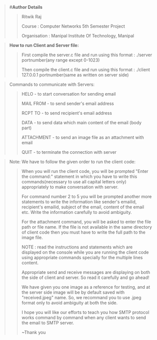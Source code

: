 >#**Author Details**
>>Ritwik Raj
>>
>>Course : Computer Networks 5th Semester Project
>>
>>Organisation : Manipal Institute Of Technology, Manipal
>>

>**How to run Client and Server file:**
>>First compile the server.c file and run using this format : ./server portnumber(any range except 0-1023)
>>
>>Then compile the client.c file and run using this format : ./client 127.0.0.1 portnumber(same as written on server side)
>>

>Commands to communicate with Servers:
>>HELO - to start conversation for sending email
>>
>>MAIL FROM - to send sender's email address
>>
>>RCPT TO - to send recipient's email address
>>
>>DATA - to send data which main content of the email (body part)
>>
>>ATTACHMENT - to send an image file as an attachment with email
>>
>>QUIT - to terminate the connection with server

>Note: We have to follow the given order to run the client code:
>>When you will run the client code, you will be prompted "Enter the command:" statement in which you have to write this commands(necessary to use all capital letters only) appropriately to make conversation with server.
>>
>>For command number 2 to 5 you will be prompted another more statements to write the information like sender's emailid, recipient's emailid, subject of the email, content of the email etc. Write the information carefully to avoid ambiguity.
>>
>>For the attachment command, you will be asked to enter the file path or file name. If the file is not available in the same directory of client code then you must have to write the full path to the image file.
>>
>>NOTE : read the instructions and statements which are displayed on the console while you are running the client code using appropriate commands specially for the multiple lines content.
>>
>>Appropriate send and receive messages are displaying on both the side of client and server. So read it carefully and go ahead!
>>
>>We have given you one image as a reference for testing, and at the server side image will be by default saved with "received.jpeg" name. So, we recommand you to use .jpeg format only to avoid ambiguity at both the side.
>>
>>
>>I hope you will like our efforts to teach you how SMTP protocol works command by command when any client wants to send the email to SMTP server.
>>
>>~Thank you
